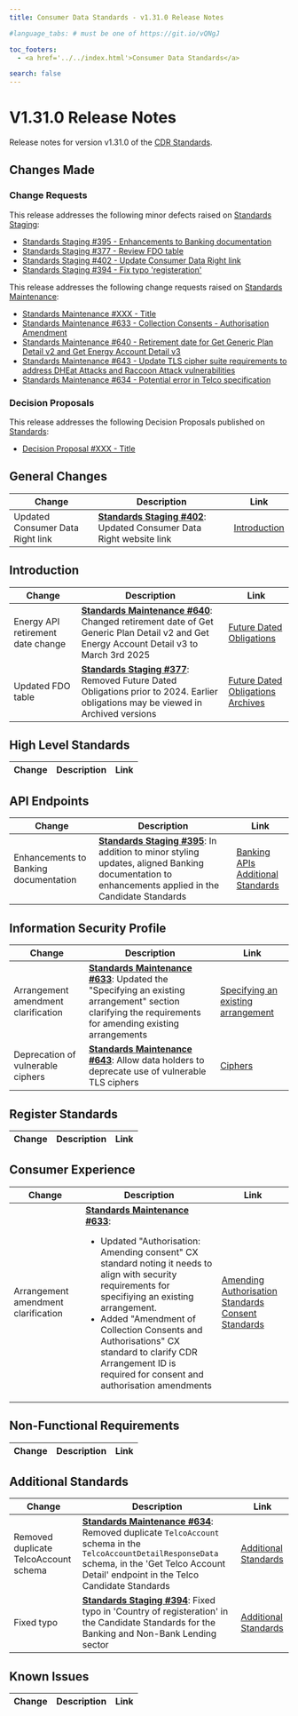 ```yaml
---
title: Consumer Data Standards - v1.31.0 Release Notes

#language_tabs: # must be one of https://git.io/vQNgJ

toc_footers:
  - <a href='../../index.html'>Consumer Data Standards</a>

search: false
---
```


# V1.31.0 Release Notes
Release notes for version v1.31.0 of the [CDR Standards](../../index.html).

## Changes Made
### Change Requests

This release addresses the following minor defects raised on [Standards Staging](https://github.com/ConsumerDataStandardsAustralia/standards-staging/issues):

- [Standards Staging #395 - Enhancements to Banking documentation](https://github.com/ConsumerDataStandardsAustralia/standards-staging/issues/395)
- [Standards Staging #377 - Review FDO table](https://github.com/ConsumerDataStandardsAustralia/standards-staging/issues/377)
- [Standards Staging #402 - Update Consumer Data Right link](https://github.com/ConsumerDataStandardsAustralia/standards-staging/issues/402)
- [Standards Staging #394 - Fix typo 'registeration'](https://github.com/ConsumerDataStandardsAustralia/standards-staging/issues/394)

This release addresses the following change requests raised on [Standards Maintenance](https://github.com/ConsumerDataStandardsAustralia/standards-maintenance/issues):

- [Standards Maintenance #XXX - Title](https://github.com/ConsumerDataStandardsAustralia/standards-maintenance/issues/XXX)
- [Standards Maintenance #633 - Collection Consents - Authorisation Amendment](https://github.com/ConsumerDataStandardsAustralia/standards-maintenance/issues/633)
- [Standards Maintenance #640 - Retirement date for Get Generic Plan Detail v2 and Get Energy Account Detail v3](https://github.com/ConsumerDataStandardsAustralia/standards-maintenance/issues/640)
- [Standards Maintenance #643 - Update TLS cipher suite requirements to address DHEat Attacks and Raccoon Attack vulnerabilities](https://github.com/ConsumerDataStandardsAustralia/standards-maintenance/issues/643)
- [Standards Maintenance #634 - Potential error in Telco specification](https://github.com/ConsumerDataStandardsAustralia/standards-maintenance/issues/634)


### Decision Proposals
This release addresses the following Decision Proposals published on [Standards](https://github.com/ConsumerDataStandardsAustralia/standards/issues):

- [Decision Proposal #XXX - Title](https://github.com/ConsumerDataStandardsAustralia/standards/issues/XXX)


## General Changes
|Change|Description|Link|
|------|-----------|----|
| Updated Consumer Data Right link | [**Standards Staging #402**](https://github.com/ConsumerDataStandardsAustralia/standards-staging/issues/402): Updated Consumer Data Right website link | [Introduction](../../#introduction)


## Introduction
|Change|Description|Link|
|------|-----------|----|
| Energy API retirement date change| [**Standards Maintenance #640**](https://github.com/ConsumerDataStandardsAustralia/standards-maintenance/issues/640): Changed retirement date of  Get Generic Plan Detail v2 and Get Energy Account Detail v3 to March 3rd 2025 | [Future Dated Obligations](../../#future-dated-obligations)
| Updated FDO table | [**Standards Staging #377**](https://github.com/ConsumerDataStandardsAustralia/standards-staging/issues/377): Removed Future Dated Obligations prior to 2024. Earlier obligations may be viewed in Archived versions | [Future Dated Obligations](../../#future-dated-obligations)<br>[Archives](../../#archives)


## High Level Standards
|Change|Description|Link|
|------|-----------|----|


## API Endpoints
|Change|Description|Link|
|------|-----------|----|
| Enhancements to Banking documentation | [**Standards Staging #395**](https://github.com/ConsumerDataStandardsAustralia/standards-staging/issues/395): In addition to minor styling updates, aligned Banking documentation to enhancements applied in the Candidate Standards | [Banking APIs](../../#banking-apis)<br>[Additional Standards](../../#additional-standards)


## Information Security Profile
|Change|Description|Link|
|------|-----------|----|
| Arrangement amendment clarification | [**Standards Maintenance #633**](https://github.com/ConsumerDataStandardsAustralia/standards-maintenance/issues/633): Updated the "Specifying an existing arrangement" section clarifying the requirements for amending existing arrangements | [Specifying an existing arrangement](../../#specifying-an-existing-arrangement)
| Deprecation of vulnerable ciphers | [**Standards Maintenance #643**](https://github.com/ConsumerDataStandardsAustralia/standards-maintenance/issues/643): Allow data holders to deprecate use of vulnerable TLS ciphers | [Ciphers](../../#ciphers)

## Register Standards
|Change|Description|Link|
|------|-----------|----|


## Consumer Experience
|Change|Description|Link|
|------|-----------|----|
| Arrangement amendment clarification | [**Standards Maintenance #633**](https://github.com/ConsumerDataStandardsAustralia/standards-maintenance/issues/633): <ul><li>Updated "Authorisation: Amending consent" CX standard noting it needs to align with security requirements for specifiying an existing arrangement.</li><li> Added "Amendment of Collection Consents and Authorisations" CX standard to clarify CDR Arrangement ID is required for consent and authorisation amendments</li></ul> | [Amending Authorisation Standards](../../#amending-authorisation-standards) </br>[Consent Standards](../../#consumer-experience_consent-standards)

## Non-Functional Requirements
|Change|Description|Link|
|------|-----------|----|


## Additional Standards
|Change|Description|Link|
|------|-----------|----|
| Removed duplicate TelcoAccount schema | [**Standards Maintenance #634**](https://github.com/ConsumerDataStandardsAustralia/standards-maintenance/issues/634): Removed duplicate `TelcoAccount` schema in the `TelcoAccountDetailResponseData` schema, in the 'Get Telco Account Detail' endpoint in the Telco Candidate Standards | [Additional Standards](../../#additional-standards)
| Fixed typo | [**Standards Staging #394**](https://github.com/ConsumerDataStandardsAustralia/standards-staging/issues/394): Fixed typo in 'Country of registeration' in the Candidate Standards for the Banking and Non-Bank Lending sector | [Additional Standards](../../#additional-standards)


## Known Issues
|Change|Description|Link|
|------|-----------|----|
